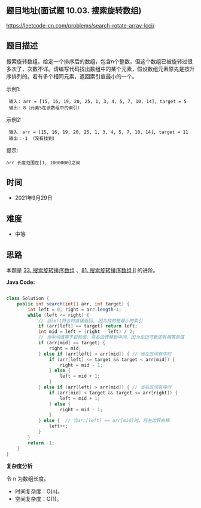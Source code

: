 
## 题目地址(面试题 10.03. 搜索旋转数组)

https://leetcode-cn.com/problems/search-rotate-array-lcci/

## 题目描述


搜索旋转数组。给定一个排序后的数组，包含n个整数，但这个数组已被旋转过很多次了，次数不详。请编写代码找出数组中的某个元素，假设数组元素原先是按升序排列的。若有多个相同元素，返回索引值最小的一个。

示例1:
```
 输入: arr = [15, 16, 19, 20, 25, 1, 3, 4, 5, 7, 10, 14], target = 5
 输出: 8（元素5在该数组中的索引）
```

示例2:
```
 输入：arr = [15, 16, 19, 20, 25, 1, 3, 4, 5, 7, 10, 14], target = 11
 输出：-1 （没有找到）
```

提示:
```
arr 长度范围在[1, 1000000]之间
```

## 时间

- 2021年9月29日

## 难度

- 中等

## 思路
本题是 [33. 搜索旋转排序数组](https://github.com/asshead123/my-leetcode/blob/main/%E6%95%B0%E7%BB%84-33.%20%E6%90%9C%E7%B4%A2%E6%97%8B%E8%BD%AC%E6%8E%92%E5%BA%8F%E6%95%B0%E7%BB%84.md) 、[81. 搜索旋转排序数组 II](https://github.com/asshead123/my-leetcode/blob/main/%E6%95%B0%E7%BB%84-81.%20%E6%90%9C%E7%B4%A2%E6%97%8B%E8%BD%AC%E6%8E%92%E5%BA%8F%E6%95%B0%E7%BB%84%20II.md) 的进阶。

**Java Code:**

```java

class Solution {
    public int search(int[] arr, int target) {
        int left = 0, right = arr.length-1;
        while (left <= right) {
            // 当left符合时直接返回, 因为找的是最小的索引
            if (arr[left] == target) return left;
            int mid = left + (right - left) / 2;
            // 当中间值等于目标值，将右边界移到中间，因为左边可能还有相等的值
            if (arr[mid] == target) {
                right = mid;
            } else if (arr[left] < arr[mid]) { // 当左区间有序时
                if (arr[left] <= target && target < arr[mid]) {
                    right = mid - 1;
                } else {
                    left = mid + 1;
                }
            } else if (arr[left] > arr[mid]) { // 当右区间有序时
                if (arr[mid] < target && target <= arr[right]) {
                    left = mid + 1;
                } else {
                    right = mid - 1;
                }
            } else {  // 当arr[left] == arr[mid]时，将左边界右移
                left++;
            }
        }
        return -1;
    }
}

```


**复杂度分析**

令 n 为数组长度。

- 时间复杂度：O(n)。
- 空间复杂度：O(1)。



